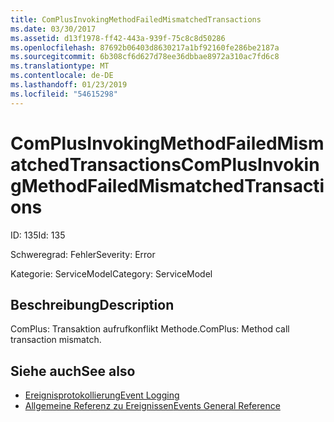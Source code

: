 ```yaml
---
title: ComPlusInvokingMethodFailedMismatchedTransactions
ms.date: 03/30/2017
ms.assetid: d13f1978-ff42-443a-939f-75c8c8d50286
ms.openlocfilehash: 87692b06403d8630217a1bf92160fe286be2187a
ms.sourcegitcommit: 6b308cf6d627d78ee36dbbae8972a310ac7fd6c8
ms.translationtype: MT
ms.contentlocale: de-DE
ms.lasthandoff: 01/23/2019
ms.locfileid: "54615298"
---
```

# <a name="complusinvokingmethodfailedmismatchedtransactions"></a><span data-ttu-id="24ecb-102">ComPlusInvokingMethodFailedMismatchedTransactions</span><span class="sxs-lookup"><span data-stu-id="24ecb-102">ComPlusInvokingMethodFailedMismatchedTransactions</span></span>
<span data-ttu-id="24ecb-103">ID: 135</span><span class="sxs-lookup"><span data-stu-id="24ecb-103">Id: 135</span></span>  
  
 <span data-ttu-id="24ecb-104">Schweregrad: Fehler</span><span class="sxs-lookup"><span data-stu-id="24ecb-104">Severity: Error</span></span>  
  
 <span data-ttu-id="24ecb-105">Kategorie: ServiceModel</span><span class="sxs-lookup"><span data-stu-id="24ecb-105">Category: ServiceModel</span></span>  
  
## <a name="description"></a><span data-ttu-id="24ecb-106">Beschreibung</span><span class="sxs-lookup"><span data-stu-id="24ecb-106">Description</span></span>  
 <span data-ttu-id="24ecb-107">ComPlus: Transaktion aufrufkonflikt Methode.</span><span class="sxs-lookup"><span data-stu-id="24ecb-107">ComPlus: Method call transaction mismatch.</span></span>  
  
## <a name="see-also"></a><span data-ttu-id="24ecb-108">Siehe auch</span><span class="sxs-lookup"><span data-stu-id="24ecb-108">See also</span></span>
- [<span data-ttu-id="24ecb-109">Ereignisprotokollierung</span><span class="sxs-lookup"><span data-stu-id="24ecb-109">Event Logging</span></span>](../../../../../docs/framework/wcf/diagnostics/event-logging/index.md)
- [<span data-ttu-id="24ecb-110">Allgemeine Referenz zu Ereignissen</span><span class="sxs-lookup"><span data-stu-id="24ecb-110">Events General Reference</span></span>](../../../../../docs/framework/wcf/diagnostics/event-logging/events-general-reference.md)
